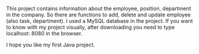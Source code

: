 This project contains information about the employee, position, department in the company. So there are functions to add, delete and update employee (also task, department). I used a MySQL database in the project. If you want to know with my project visually, after downloading you need to type localhost: 8080 in the browser.

I hope you like my first Java project.
